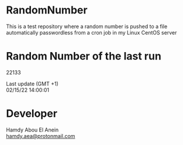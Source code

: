 # RandomNumber    
This is a test repository where a random number is pushed to a file automatically passwordless from a cron job in my Linux CentOS server    
# Random Number of the last run   
22133
      
Last update (GMT +1)    
02/15/22 14:00:01
# Developer    
Hamdy Abou El Anein   
hamdy.aea@protonmail.com
